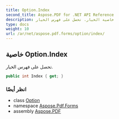 ```yaml
---
title: Option.Index
second_title: Aspose.PDF for .NET API Reference
description: خاصية الخيار. تحصل على فهرس الخيار
type: docs
weight: 10
url: /ar/net/aspose.pdf.forms/option/index/
---
```

## خاصية Option.Index

تحصل على فهرس الخيار.

```csharp
public int Index { get; }
```

### انظر أيضًا

* class [Option](../)
* namespace [Aspose.Pdf.Forms](../../../aspose.pdf.forms/)
* assembly [Aspose.PDF](../../../)